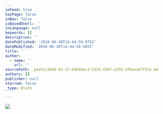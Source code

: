 ```yaml
---
inFeed: true
hasPage: false
inNav: false
isBasedOnUrl: ''
inLanguage: null
keywords: []
description: ''
datePublished: '2016-06-30T14:44:50.975Z'
dateModified: '2016-06-30T14:44:50.505Z'
title: ''
author:
  - name: ''
    url: ''
sourcePath: _posts/2016-03-17-b3b56ec3-5333-4397-a2fb-3f6eaa67f51e.md
authors: []
publisher: null
starred: false
_type: Blurb

---
```

![](https://s3-us-west-2.amazonaws.com/the-grid-img/p/f200f9d14356d0f94abaeb3ca906eff76c4f5299.jpg)